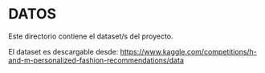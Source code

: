 # DATOS

Este directorio contiene el dataset/s del proyecto. 

El dataset es descargable desde: https://www.kaggle.com/competitions/h-and-m-personalized-fashion-recommendations/data


